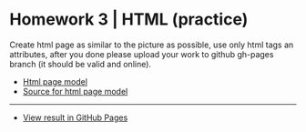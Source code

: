 # Homework 3 | HTML (practice) 

Create html page as similar to the picture as possible, use only html tags an attributes, after you done please upload your work to github gh-pages branch (it should be valid and online).

* [Html page model]()
* [Source for html page model]()

---

* [View result in GitHub Pages]()

